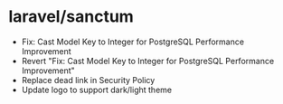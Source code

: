 # laravel/sanctum

* Fix: Cast Model Key to Integer for PostgreSQL Performance Improvement 
* Revert "Fix: Cast Model Key to Integer for PostgreSQL Performance Improvement" 
* Replace dead link in Security Policy 
* Update logo to support dark/light theme 
